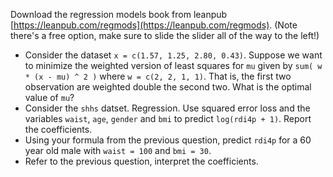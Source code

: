 Download the regression models book from leanpub [https://leanpub.com/regmods](https://leanpub.com/regmods). 
(Note there's a free option, make sure to slide the slider all of the way to the left!)

* Consider the dataset `x = c(1.57, 1.25, 2.80, 0.43)`. Suppose we want to minimize the weighted version of least squares for `mu`
given by `sum( w * (x - mu) ^ 2 )` where `w = c(2, 2, 1, 1)`. That is, the first two observation are weighted double the second two. What
is the optimal value of `mu`?
* Consider the `shhs` datset. Regression. Use squared error loss and the variables
`waist`, `age`, `gender` and `bmi` to predict `log(rdi4p + 1)`. Report the coefficients.
* Using your formula from the previous question, predict `rdi4p` for a 60 year old male with `waist = 100` and `bmi = 30`. 
* Refer to the previous question, interpret the coefficients.
